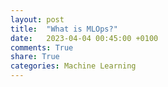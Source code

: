 ```yaml
---
layout: post
title:  "What is MLOps?"
date:   2023-04-04 00:45:00 +0100
comments: True
share: True
categories: Machine Learning
---
```


